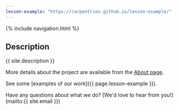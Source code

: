 ```yaml
---
lesson-example: "https://carpentries.github.io/lesson-example/"
---
```


 {% include navigation.html %}

## Description
{{ site.description }}

More details about the project are available from the [About page](about).

See some [examples of our work]({{ page.lesson-example }}).

Have any questions about what we do? [We'd love to hear from you!](mailto:{{ site.email }})
